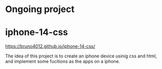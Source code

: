 # Ongoing project 
# iphone-14-css
https://bruno4012.github.io/iphone-14-css/

The idea of this project is to create an iphone device usinig css and html,
and implement some fucitions as the apps on a  iphone. 
